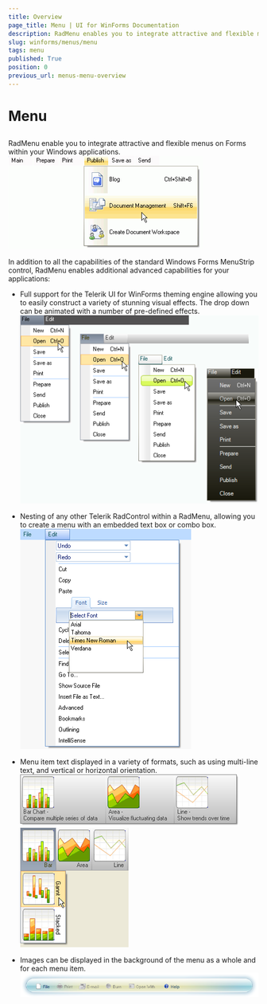 ```yaml
---
title: Overview
page_title: Menu | UI for WinForms Documentation
description: RadMenu enables you to integrate attractive and flexible menus on Forms within your Windows applications.
slug: winforms/menus/menu
tags: menu
published: True
position: 0
previous_url: menus-menu-overview
---
```


# Menu



## 

RadMenu enable you to integrate attractive and flexible menus on Forms within your Windows applications.![menus-menu-overview 001](images/menus-menu-overview001.png)

In addition to all the capabilities of the standard Windows Forms MenuStrip control, RadMenu enables additional
          advanced capabilities for your applications:
        

* Full support for the Telerik UI for WinForms theming engine allowing you to easily construct
              a variety of stunning visual effects. The drop down can be animated with a number of pre-defined effects.
            ![menus-menu-overview 002](images/menus-menu-overview002.png)

* Nesting of any other Telerik RadControl within a RadMenu, allowing you to create a menu with an embedded text box or combo box.
            ![menus-menu-overview 003](images/menus-menu-overview003.png)

* Menu item text displayed in a variety of formats, such as using multi-line text, and vertical or horizontal orientation.
            ![menus-menu-overview 004](images/menus-menu-overview004.png)![menus-menu-overview 005](images/menus-menu-overview005.png)

* Images can be displayed in the background of the menu as a whole and for each menu item.![menus-menu-overview 006](images/menus-menu-overview006.png)
